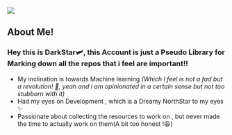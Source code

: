 ![](https://user-images.githubusercontent.com/74038190/225813708-98b745f2-7d22-48cf-9150-083f1b00d6c9.gif)
## About Me!
### Hey this is DarkStar🛩️, this  Account is just a **Pseudo Library** for  Marking down all the repos that i feel are important!!
* My inclination is towards Machine learning _(Which I feel is not a fad but a revolution! 😤, yeah and i am opinionated in a certain sense but not  too stubborn with it)_
* Had my eyes on Development , which is a  Dreamy NorthStar to my eyes ✨
* Passionate about collecting the resources to work on , but never made the time to  actually work on them(A bit too honest !😆)




<!---
NetheriteResearcher/NetheriteResearcher is a ✨ special ✨ repository because its `README.md` (this file) appears on your GitHub profile.
You can click the Preview link to take a look at your changes.
--->
